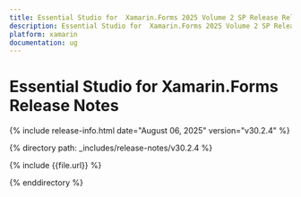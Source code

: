 ```yaml
---
title: Essential Studio for  Xamarin.Forms 2025 Volume 2 SP Release Release Notes  
description: Essential Studio for  Xamarin.Forms 2025 Volume 2 SP Release Release Notes  
platform: xamarin
documentation: ug
---
```


# Essential Studio for  Xamarin.Forms  Release Notes  

{% include release-info.html date="August 06, 2025"  version="v30.2.4" %} 

{% directory path: _includes/release-notes/v30.2.4 %}

{% include {{file.url}} %}

{% enddirectory %}